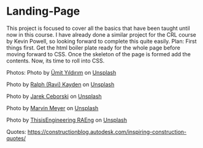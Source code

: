 # Landing-Page
This project is focused to cover all the basics that have been taught until now in this course. I have already done a similar project for the CRL course by Kevin Powell, so looking forward to complete this quite easily. 
Plan: First things first. Get the html boiler plate ready for the whole page before moving forward to CSS. 
Once the skeleton of the page is formed add the contents.
Now, its time to roll into CSS.

Photos:
Photo by <a href="https://unsplash.com/@umityildirim?utm_source=unsplash&utm_medium=referral&utm_content=creditCopyText">Ümit Yıldırım</a> on <a href="https://unsplash.com/s/photos/construction?utm_source=unsplash&utm_medium=referral&utm_content=creditCopyText">Unsplash</a>

Photo by <a href="https://unsplash.com/@ralphkayden?utm_source=unsplash&utm_medium=referral&utm_content=creditCopyText">Ralph (Ravi) Kayden</a> on <a href="https://unsplash.com/s/photos/house?utm_source=unsplash&utm_medium=referral&utm_content=creditCopyText">Unsplash</a>

Photo by <a href="https://unsplash.com/@jarson?utm_source=unsplash&utm_medium=referral&utm_content=creditCopyText">Jarek Ceborski</a> on <a href="https://unsplash.com/s/photos/house?utm_source=unsplash&utm_medium=referral&utm_content=creditCopyText">Unsplash</a>
  
Photo by <a href="https://unsplash.com/@marvelous?utm_source=unsplash&utm_medium=referral&utm_content=creditCopyText">Marvin Meyer</a> on <a href="https://unsplash.com/s/photos/architecture-drawing?utm_source=unsplash&utm_medium=referral&utm_content=creditCopyText">Unsplash</a>
  
  
Photo by <a href="https://unsplash.com/@thisisengineering?utm_source=unsplash&utm_medium=referral&utm_content=creditCopyText">ThisisEngineering RAEng</a> on <a href="https://unsplash.com/s/photos/structural-engineering?utm_source=unsplash&utm_medium=referral&utm_content=creditCopyText">Unsplash</a>

Quotes:
https://constructionblog.autodesk.com/inspiring-construction-quotes/